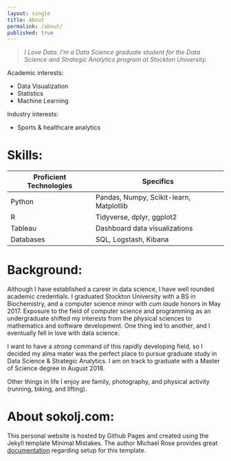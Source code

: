 ```yaml
---
layout: single
title: About
permalink: /about/
published: true
---
```


>*I Love Data. I'm a Data Science graduate student for the Data Science and Strategic Analytics program at Stockton University.*

Academic interests: 
- Data Visualization
- Statistics
- Machine Learning

Industry interests: 
- Sports & healthcare analytics 

# Skills:

| Proficient Technologies | Specifics |
|            ---          |   ---    |
| Python    | Pandas, Numpy, Scikit-learn, Matplotlib |
| R         | Tidyverse, dplyr, ggplot2|
| Tableau   | Dashboard data visualizations |
| Databases | SQL, Logstash, Kibana |

# Background: 
Although I have established a career in data science, I have well rounded academic credentials. I graduated Stockton University with a BS in Biochemistry, and a computer science minor with _cum laude_ honors in May 2017. Exposure to the field of computer science and programming as an undergraduate shifted my interests from the physical sciences to mathematics and software development. One thing led to another, and I eventually fell in love with data science. 

I want to have a _strong_ command of this rapidly developing field, so I decided my alma mater was the perfect place to pursue graduate study in Data Science & Strategic Analytics. I am on track to graduate with a Master of Science degree in August 2018. 

Other things in life I enjoy are family, photography, and physical activity (running, biking, and lifting). 

# About sokolj.com: 
This personal website is hosted by Github Pages and created using the Jekyll template Minimal Mistakes. The author Michael Rose provides great [documentation](https://mmistakes.github.io/minimal-mistakes/) regarding setup for this template. 






